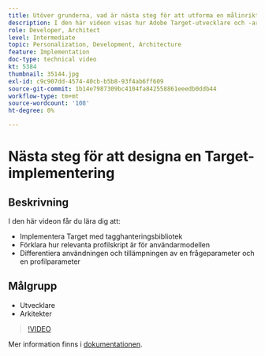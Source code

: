 ```yaml
---
title: Utöver grunderna, vad är nästa steg för att utforma en målinriktad implementering?
description: I den här videon visas hur Adobe Target-utvecklare och -arkitekter implementerar Target med tagghanteringsbibliotek, hur relevanta profilskript är för användarmodellen samt hur användningen och tillämpningen av en request-parameter och en profile-parameter skiljer sig åt.
role: Developer, Architect
level: Intermediate
topic: Personalization, Development, Architecture
feature: Implementation
doc-type: technical video
kt: 5384
thumbnail: 35144.jpg
exl-id: c9c907dd-4574-40cb-b5b8-93f4ab6ff609
source-git-commit: 1b14e7987309bc4104fa842558861eeedb0ddb44
workflow-type: tm+mt
source-wordcount: '108'
ht-degree: 0%

---
```


# Nästa steg för att designa en Target-implementering

## Beskrivning

I den här videon får du lära dig att:

* Implementera Target med tagghanteringsbibliotek
* Förklara hur relevanta profilskript är för användarmodellen
* Differentiera användningen och tillämpningen av en frågeparameter och en profilparameter

## Målgrupp

* Utvecklare
* Arkitekter

>[!VIDEO](https://video.tv.adobe.com/v/35144/?quality=12)

Mer information finns i [dokumentationen](https://experienceleague.adobe.com/docs/target/using/implement-target/implementing-target.html?lang=en).
